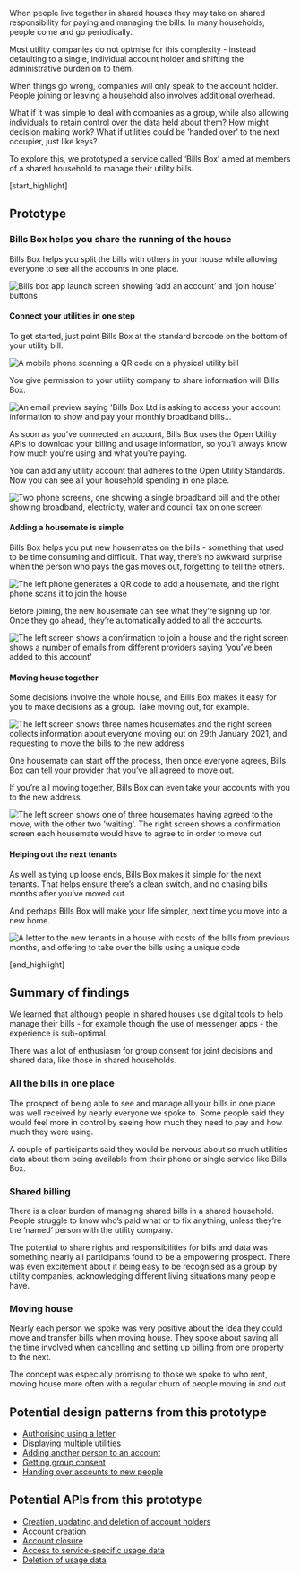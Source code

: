 When people live together in shared houses they may take on shared responsibility for paying and managing the bills. In many households, people come and go periodically.

Most utility companies do not optmise for this complexity - instead defaulting to a single, individual account holder and shifting the administrative burden on to them.

When things go wrong, companies will only speak to the account holder. People joining or leaving a household also involves additional overhead.

What if it was simple to deal with companies as a group, while also allowing individuals to retain control over the data held about them? How might decision making work? What if utilities could be &rsquo;handed over&rsquo; to the next occupier, just like keys?

To explore this, we prototyped a service called &lsquo;Bills Box&rsquo; aimed at members of a shared household to manage their utility bills.

[start_highlight]

## Prototype
### Bills Box helps you share the running of the house

Bills Box helps you split the bills with others in your house while allowing everyone to see all the accounts in one place.

![Bills box app launch screen showing &rsquo;add an account&rsquo; and &rsquo;join house&rsquo; buttons](http://s3-eu-west-1.amazonaws.com/projectsbyif.com/longform/openapis.projectsbyif.com/BillsBox_screen-1_v1.jpg)


#### Connect your utilities in one step

To get started, just point Bills Box at the standard barcode on the bottom of your utility bill.

![A mobile phone scanning a QR code on a physical utility bill](http://s3-eu-west-1.amazonaws.com/projectsbyif.com/longform/openapis.projectsbyif.com/BillsBox-scan-letter_v1.jpg)

You give permission to your utility company to share information will Bills Box.

![An email preview saying 'Bills Box Ltd is asking to access your account information to show and pay your monthly broadband bills...](http://s3-eu-west-1.amazonaws.com/projectsbyif.com/longform/openapis.projectsbyif.com/BillsBox_screen-8_v1.jpg)

As soon as you&rsquo;ve connected an account, Bills Box uses the Open Utility APIs to download your billing and usage information, so you&rsquo;ll always know how much you're using and what you're paying.

You can add any utility account that adheres to the Open Utility Standards. Now you can see all your household spending in one place.


![Two phone screens, one showing a single broadband bill and the other showing broadband, electricity, water and council tax on one screen](http://s3-eu-west-1.amazonaws.com/projectsbyif.com/longform/openapis.projectsbyif.com/BillsBox_screen-23_v1.jpg)


#### Adding a housemate is simple

Bills Box helps you put new housemates on the bills - something that used to be time consuming and difficult. That way, there&rsquo;s no awkward surprise when the person who pays the gas moves out, forgetting to tell the others.


![The left phone generates a QR code to add a housemate, and the right phone scans it to join the house](http://s3-eu-west-1.amazonaws.com/projectsbyif.com/longform/openapis.projectsbyif.com/BillsBox_screen-45_v1.jpg)

Before joining, the new housemate can see what they&rsquo;re signing up for. Once they go ahead, they&rsquo;re automatically added to all the accounts.

![The left screen shows a confirmation to join a house and the right screen shows a number of emails from different providers saying 'you've been added to this account'](http://s3-eu-west-1.amazonaws.com/projectsbyif.com/longform/openapis.projectsbyif.com/BillsBox_screen-67_v1.jpg)


#### Moving house together

Some decisions involve the whole house, and Bills Box makes it easy for you to make decisions as a group. Take moving out, for example.

![The left screen shows three names housemates and the right screen collects information about everyone moving out on 29th January 2021, and requesting to move the bills to the new address](http://s3-eu-west-1.amazonaws.com/projectsbyif.com/longform/openapis.projectsbyif.com/BillsBox_screen-910_v1.jpg)

One housemate can start off the process, then once everyone agrees, Bills Box can tell your provider that you&rsquo;ve all agreed to move out.

If you&rsquo;re all moving together, Bills Box can even take your accounts with you to the new address.

![The left screen shows one of three housemates having agreed to the move, with the other two 'waiting'. The right screen shows a confirmation screen each housemate would have to agree to in order to move out](http://s3-eu-west-1.amazonaws.com/projectsbyif.com/longform/openapis.projectsbyif.com/BillsBox_screen-1112_v1.jpg)

#### Helping out the next tenants

As well as tying up loose ends, Bills Box makes it simple for the next tenants. That helps ensure there&rsquo;s a clean switch, and no chasing bills months after you&rsquo;ve moved out.

And perhaps Bills Box will make your life simpler, next time you move into a new home.

![A letter to the new tenants in a house with costs of the bills from previous months, and offering to take over the bills using a unique code](http://s3-eu-west-1.amazonaws.com/projectsbyif.com/longform/openapis.projectsbyif.com/BillsBox-setup-bills-letter_v1.jpg)

[end_highlight]

## Summary of findings

We learned that although people in shared houses use digital tools to help manage their bills - for example though the use of messenger apps - the experience is sub-optimal.

There was a lot of enthusiasm for group consent for joint decisions and shared data, like those in shared households.

### All the bills in one place

The prospect of being able to see and manage all your bills in one place was well received by nearly everyone we spoke to. Some people said they would feel more in control by seeing how much they need to pay and how much they were using.

A couple of participants said they would be nervous about so much utilities data about them being available from their phone or single service like Bills Box.

### Shared billing

There is a clear burden of managing shared bills in a shared household. People struggle to know who&rsquo;s paid what or to fix anything, unless they&rsquo;re the &lsquo;named&rsquo; person with the utility company.

The potential to share rights and responsibilities for bills and data was something nearly all participants found to be a empowering prospect. There was even excitement about it being easy to be recognised as a group by utility companies, acknowledging different living situations many people have.

### Moving house

Nearly each person we spoke was very positive about the idea they could move and transfer bills when moving house. They spoke about saving all the time involved when cancelling and setting up billing from one property to the next.

The concept was especially promising to those we spoke to who rent, moving house more often with a regular churn of people moving in and out.

## Potential design patterns from this prototype

* [Authorising using a letter](/appendix-potential-design-patterns-for-open-apis-in-the-utilities-sector#authorisingusingaletter)
* [Displaying multiple utilities](/appendix-potential-design-patterns-for-open-apis-in-the-utilities-sector#displayingmultipleutilities)
* [Adding another person to an account](/appendix-potential-design-patterns-for-open-apis-in-the-utilities-sector#addinganotherpersontoanaccount)
* [Getting group consent](/appendix-potential-design-patterns-for-open-apis-in-the-utilities-sector#gettinggroupconsent)
* [Handing over accounts to new people](/appendix-potential-design-patterns-for-open-apis-in-the-utilities-sector#handingoveraccountstonewpeople)


## Potential APIs from this prototype

* [Creation, updating and deletion of account holders](/appendix-potential-open-apis-for-the-telecoms-sector#creationupdatinganddeletionofaccountholders)
* [Account creation](/appendix-potential-open-apis-for-the-telecoms-sector#accountcreation)
* [Account closure](/appendix-potential-open-apis-for-the-telecoms-sector#accountclosure)
* [Access to service-specific usage data](/appendix-potential-open-apis-for-the-telecoms-sector#accesstoservicespecificusagedata)
* [Deletion of usage data](/appendix-potential-open-apis-for-the-telecoms-sector#deletionofusagedata)
